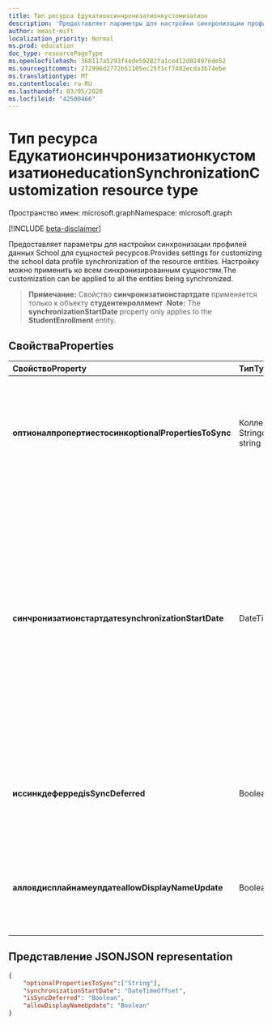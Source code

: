 ```yaml
---
title: Тип ресурса Едукатионсинчронизатионкустомизатион
description: 'Предоставляет параметры для настройки синхронизации профилей данных School для сущностей ресурсов. Настройку можно применить ко всем синхронизированным сущностям. '
author: mmast-msft
localization_priority: Normal
ms.prod: education
doc_type: resourcePageType
ms.openlocfilehash: 368117a5293f4ede59282fa1ced12d024976de52
ms.sourcegitcommit: 272996d2772b51105ec25f1cf7482ecda3b74ebe
ms.translationtype: MT
ms.contentlocale: ru-RU
ms.lasthandoff: 03/05/2020
ms.locfileid: "42500466"
---
```

# <a name="educationsynchronizationcustomization-resource-type"></a><span data-ttu-id="99dde-104">Тип ресурса Едукатионсинчронизатионкустомизатион</span><span class="sxs-lookup"><span data-stu-id="99dde-104">educationSynchronizationCustomization resource type</span></span>

<span data-ttu-id="99dde-105">Пространство имен: microsoft.graph</span><span class="sxs-lookup"><span data-stu-id="99dde-105">Namespace: microsoft.graph</span></span>

[!INCLUDE [beta-disclaimer](../../includes/beta-disclaimer.md)]

<span data-ttu-id="99dde-106">Предоставляет параметры для настройки синхронизации профилей данных School для сущностей ресурсов.</span><span class="sxs-lookup"><span data-stu-id="99dde-106">Provides settings for customizing the school data profile synchronization of the resource entities.</span></span> <span data-ttu-id="99dde-107">Настройку можно применить ко всем синхронизированным сущностям.</span><span class="sxs-lookup"><span data-stu-id="99dde-107">The customization can be applied to all the entities being synchronized.</span></span> 

><span data-ttu-id="99dde-108">**Примечание:** Свойство **синчронизатионстартдате** применяется только к объекту **студентенроллмент** .</span><span class="sxs-lookup"><span data-stu-id="99dde-108">**Note:** The **synchronizationStartDate** property only applies to the **StudentEnrollment** entity.</span></span>

## <a name="properties"></a><span data-ttu-id="99dde-109">Свойства</span><span class="sxs-lookup"><span data-stu-id="99dde-109">Properties</span></span>

| <span data-ttu-id="99dde-110">Свойство</span><span class="sxs-lookup"><span data-stu-id="99dde-110">Property</span></span> | <span data-ttu-id="99dde-111">Тип</span><span class="sxs-lookup"><span data-stu-id="99dde-111">Type</span></span> | <span data-ttu-id="99dde-112">Описание</span><span class="sxs-lookup"><span data-stu-id="99dde-112">Description</span></span> |
|:-|:-|:-|
| <span data-ttu-id="99dde-113">**оптионалпропертиестосинк**</span><span class="sxs-lookup"><span data-stu-id="99dde-113">**optionalPropertiesToSync**</span></span> | <span data-ttu-id="99dde-114">Коллекция String</span><span class="sxs-lookup"><span data-stu-id="99dde-114">collection of string</span></span> |  <span data-ttu-id="99dde-115">Коллекция имен свойств, которые необходимо синхронизировать. Если задано значение null, все свойства будут синхронизированы.</span><span class="sxs-lookup"><span data-stu-id="99dde-115">The collection of property names to sync. If set to null, all properties will be synchronized.</span></span>       |
| <span data-ttu-id="99dde-116">**синчронизатионстартдате**</span><span class="sxs-lookup"><span data-stu-id="99dde-116">**synchronizationStartDate**</span></span> | <span data-ttu-id="99dde-117">DateTime</span><span class="sxs-lookup"><span data-stu-id="99dde-117">DateTime</span></span> |  <span data-ttu-id="99dde-118">Дата начала синхронизации.</span><span class="sxs-lookup"><span data-stu-id="99dde-118">The date that the synchronization should start.</span></span> <span data-ttu-id="99dde-119">Это значение должно быть равно дате в будущем.</span><span class="sxs-lookup"><span data-stu-id="99dde-119">This value should be set to a future date.</span></span> <span data-ttu-id="99dde-120">Если задано значение null, то при завершении настройки профиля ресурс будет синхронизирован.</span><span class="sxs-lookup"><span data-stu-id="99dde-120">If set to null, the resource will be synchronized when the profile setup completes.</span></span> <span data-ttu-id="99dde-121">**Примечание:** Это относится только к свойству **студентенроллмент** .</span><span class="sxs-lookup"><span data-stu-id="99dde-121">**Note:** This only applies to the **StudentEnrollment** property.</span></span>      |
|<span data-ttu-id="99dde-122">**иссинкдеферред**</span><span class="sxs-lookup"><span data-stu-id="99dde-122">**isSyncDeferred**</span></span> |<span data-ttu-id="99dde-123">Boolean</span><span class="sxs-lookup"><span data-stu-id="99dde-123">Boolean</span></span> | <span data-ttu-id="99dde-124">Указывает, откладывается ли синхронизация родительской сущности на более позднюю дату.</span><span class="sxs-lookup"><span data-stu-id="99dde-124">Indicates whether synchronization of the parent entity is deferred to a later date.</span></span> |
| <span data-ttu-id="99dde-125">**алловдисплайнамеупдате**</span><span class="sxs-lookup"><span data-stu-id="99dde-125">**allowDisplayNameUpdate**</span></span> | <span data-ttu-id="99dde-126">Boolean</span><span class="sxs-lookup"><span data-stu-id="99dde-126">Boolean</span></span> |  <span data-ttu-id="99dde-127">Указывает, может ли отображаемое имя ресурса быть перезаписано при синхронизации.</span><span class="sxs-lookup"><span data-stu-id="99dde-127">Indicates whether the display name of the resource can be overwritten by the sync.</span></span>         |


## <a name="json-representation"></a><span data-ttu-id="99dde-128">Представление JSON</span><span class="sxs-lookup"><span data-stu-id="99dde-128">JSON representation</span></span>
<!-- {
  "blockType": "resource",
  "optionalProperties": [

  ],
  "@odata.type": "microsoft.graph.educationSynchronizationCustomization"
}-->

```json
{  
    "optionalPropertiesToSync":["String"],
    "synchronizationStartDate": "DateTimeOffset",
    "isSyncDeferred": "Boolean",
    "allowDisplayNameUpdate": "Boolean"
}
```
